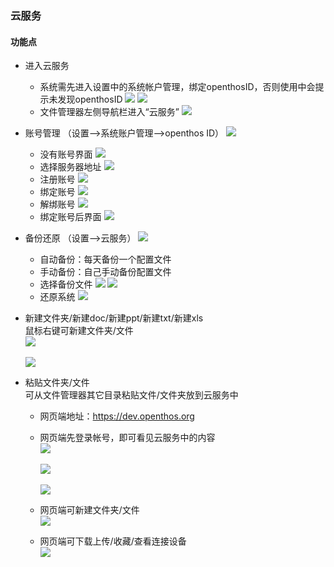 ### 云服务

#### 功能点
   - 进入云服务  
      - 系统需先进入设置中的系统帐户管理，绑定openthosID，否则使用中会提示未发现openthosID
      ![](../pic/soft/seafile_filemanager_no_account.png)
      ![](../pic/soft/seafile_setting_no_account.png)
      - 文件管理器左侧导航栏进入“云服务”
      ![](../pic/soft/seafile_filemanager_data.png)

   - 账号管理 （设置-->系统账户管理-->openthos ID）
   ![](../pic/soft/seafile_setting_main.png)
     - 没有账号界面
     ![](../pic/soft/seafile_setting_account.png)
     - 选择服务器地址
     ![](../pic/soft/seafile_choose_url.png)
     - 注册账号
     ![](../pic/soft/seafile_regist.png)
     - 绑定账号
     ![](../pic/soft/seafile_bind_account.png)
     - 解绑账号
     ![](../pic/soft/seafile_unbind_account.png)
     - 绑定账号后界面
     ![](../pic/soft/seafile_setting_has_account.png)
     
   - 备份还原 （设置-->云服务）
   ![](../pic/soft/seafile_rescovery_main.png)
      - 自动备份：每天备份一个配置文件
      - 手动备份：自己手动备份配置文件
      - 选择备份文件
      ![](../pic/soft/seafile_choose_file.png)
      ![](../pic/soft/seafile_choose_file_success.png)
      - 还原系统
      ![](../pic/soft/seafile_start_rescovery.png)
      
   - 新建文件夹/新建doc/新建ppt/新建txt/新建xls  
鼠标右键可新建文件夹/文件  
![](../pic/soft/seafile_filemanager_file.png)<br />  
![](../pic/soft/seafile_filemanager.png)

   - 粘贴文件夹/文件  
可从文件管理器其它目录粘贴文件/文件夹放到云服务中

 
      - 网页端地址：https://dev.openthos.org
      - 网页端先登录帐号，即可看见云服务中的内容  
![](../pic/soft/seafile_web_login.png)<br />  
![](../pic/soft/seafile_web.png)<br />  
![](../pic/soft/seafile_web_data.png)

      - 网页端可新建文件夹/文件  
![](../pic/soft/seafile_web_new.png)

      - 网页端可下载上传/收藏/查看连接设备  
![](../pic/soft/seafile_web_upload.png)

